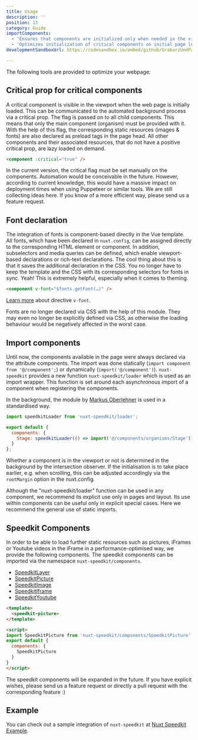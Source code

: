 ```yaml
---
title: Usage
description: ''
position: 13
category: Guide
importComponents:
  - 'Ensures that components are initialized only when needed in the visible viewport.'
  - 'Optimizes initialization of critical components on initial page load (critical components are initially in the visible viewport).'
developmentSandboxUrl: https://codesandbox.io/embed/github/GrabarzUndPartner/nuxt-speedkit-example/tree/main/?hidenavigation=1&theme=dark

---
```


The following tools are provided to optimize your webpage:

## Critical prop for critical components

A critical component is visible in the viewport when the web page is initially loaded. This can be communicated to the automated background process via a critical prop. The flag is passed on to all child components. This means that only the main component (organism) must be provided with it. With the help of this flag, the corresponding static resources (images & fonts) are also declared as preload tags in the page head. All other components and their associated resources, that do not have a positive critical prop, are lazy loaded on demand.

````html
<component :critical="true" />
````

<alert type="info">
In the current version, the critical flag must be set manually on the components. Automation would be conceivable in the future. However, according to current knowledge, this would have a massive impact on deployment times when using Puppeteer or similar tools. We are still collecting ideas here. If you know of a more efficient way, please send us a feature request.
</alert>

## Font declaration

The integration of fonts is component-based directly in the Vue template. All fonts, which have been declared in `nuxt.config`, can be assigned directly to the corresponding HTML element or component. In addition, subselectors and media queries can be defined, which enable viewport-based declarations or rich-text declarations. 
The cool thing about this is that it saves the additional declaration in the CSS. You no longer have to keep the template and the CSS with its corresponding selectors for fonts in sync. Yeah! This is extremely helpful, especially when it comes to theming.

````html
<component v-font="$fonts.getFont(…)" />
````

[Learn more](/directives/v-font) about directive `v-font`.

<alert type="warning">
Fonts are no longer declared via CSS with the help of this module. They may even no longer be explicitly defined via CSS, as otherwise the loading behaviour would be negatively affected in the worst case.
</alert>

## Import components

Until now, the components available in the page were always declared via the attribute components. The import was done statically (`import component from '@/component';`) or dynamically (`import('@/component')`). `nuxt-speedkit` provides a new function `nuxt-speedkit/loader` which is used as an import wrapper. This function is set around each asynchronous import of a component when registering the components. 

<list type="success" :items="importComponents"></list>

In the background, the module by [Markus Oberlehner](https://github.com/maoberlehner/vue-lazy-hydration) is used in a standardised way.

````js
import speedkitLoader from 'nuxt-speedkit/loader';

export default {
  components: {
    Stage: speedkitLoader(() => import('@/components/organisms/Stage')),
  }
};
````

Whether a component is in the viewport or not is determined in the background by the intersection observer. If the initialisation is to take place earlier, e.g. when scrolling, this can be adjusted accordingly via the `rootMargin` option in the <nuxt-link to="/options#lazyoffset">nuxt.config</nuxt-link>.

<alert type="warning">
Although the "nuxt-speedkit/loader" function can be used in any component, we recommend its explicit use only in pages and layout. Its use within components can be useful only in explicit special cases. Here we recommend the general use of static imports.
</alert>

## Speedkit Components

In order to be able to load further static resources such as pictures, iFrames or Youtube videos in the iFrame in a performance-optimised way, we provide the following components. The speedkit components can be imported via the namespace `nuxt-speedkit/components`.

- [SpeedkitLayer](/components/speedkit-layer)
- [SpeedkitPicture](/components/speedkit-picture)
- [SpeedkitImage](/components/speedkit-image)
- [SpeedkitIframe](/components/speedkit-iframe)
- [SpeedkitYoutube](/components/speedkit-youtube)

````html
<template>
  <speedkit-picture>
</template>

<script>
import SpeedkitPicture from 'nuxt-speedkit/components/SpeedkitPicture'
export default {
  components: {
    SpeedkitPicture
  }
}
</script>
````

<alert type="info">
The speedkit components will be expanded in the future. If you have explicit wishes, please send us a feature request or directly a pull request with the corresponding feature :)
</alert>

## Example

You can check out a sample integration of `nuxt-speedkit` at [Nuxt Speedkit Example](https://github.com/GrabarzUndPartner/nuxt-custom-speedkit).

<code-sandbox :src="developmentSandboxUrl"></code-sandbox>
